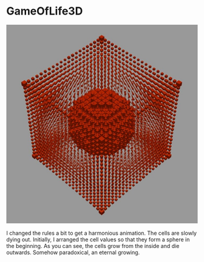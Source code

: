 # GameOfLife3D

![Image](https://github.com/CodingWizzard/GameOfLife3D/blob/main/GameOfLife3D.jpeg)

I changed the rules a bit to get a harmonious animation. The cells are slowly dying out. Initially, I arranged the cell values so that they form a sphere in the beginning. As you can see, the cells grow from the inside and die outwards. Somehow paradoxical, an eternal growing.
